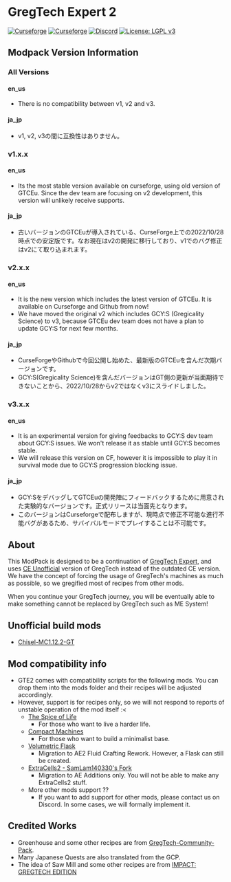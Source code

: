 # GregTech Expert 2

[![Curseforge](https://cf.way2muchnoise.eu/full_565238_downloads.svg)](https://www.curseforge.com/minecraft/modpacks/gregtech-expert-2) [![Curseforge](https://cf.way2muchnoise.eu/versions/For%20MC_565238_latest.svg)](https://www.curseforge.com/minecraft/modpacks/gregtech-expert-2) <a title="Join us on Discord!" href="https://discord.gg/xBwHpZyZdW"><img src="https://img.shields.io/discord/945647524855812176?label=GTExpert%20Discord&amp;logo=Discord&amp;style=?flat" alt="Discord"/></a> [![License: LGPL v3](https://img.shields.io/badge/License-LGPL_v3-blue.svg)](https://www.gnu.org/licenses/lgpl-3.0)

## Modpack Version Information
### All Versions
#### en_us
* There is no compatibility between v1, v2 and v3.

#### ja_jp
* v1, v2, v3の間に互換性はありません。

### v1.x.x
#### en_us
* Its the most stable version available on curseforge, using old version of GTCEu. Since the dev team are focusing on v2 development, this version will unlikely receive supports.

#### ja_jp
* 古いバージョンのGTCEuが導入されている、CurseForge上での2022/10/28時点での安定版です。なお現在はv2の開発に移行しており、v1でのバグ修正はv2にて取り込まれます。

### v2.x.x
#### en_us
* It is the new version which includes the latest version of GTCEu. It is available on Curseforge and Github from now!
* We have moved the original v2 which includes GCY:S (Gregicality Science) to v3, because GTCEu dev team does not have a plan to update GCY:S for next few months.

#### ja_jp
* CurseForgeやGithubで今回公開し始めた、最新版のGTCEuを含んだ次期バージョンです。
* GCY:S(Gregicality Science)を含んだバージョンはGT側の更新が当面期待できないことから、2022/10/28からv2ではなくv3にスライドしました。

### v3.x.x
#### en_us
* It is an experimental version for giving feedbacks to GCY:S dev team about GCY:S issues. We won't release it as stable until GCY:S becomes stable.
* We will release this version on CF, however it is impossible to play it in survival mode due to GCY:S progression blocking issue.

#### ja_jp
* GCY:SをデバッグしてGTCEuの開発陣にフィードバックするために用意された実験的なバージョンです。正式リリースは当面先となります。
* このバージョンはCurseforgeで配布しますが、現時点で修正不可能な進行不能バグがあるため、サバイバルモードでプレイすることは不可能です。

## About

This ModPack is designed to be a continuation of [GregTech Expert](https://www.curseforge.com/minecraft/modpacks/gregtech-expert), and uses [CE Unofficial](https://www.curseforge.com/minecraft/mc-mods/gregtech-ce-unofficial) version of GregTech instead of the outdated CE version.
We have the concept of forcing the usage of GregTech's machines as much as possible, so we gregified most of recipes from other mods.

When you continue your GregTech journey, you will be eventually able to make something cannot be replaced by GregTech such as ME System!

## Unofficial build mods

* [Chisel-MC1.12.2-GT](https://github.com/GTModpackTeam/Chisel)

## Mod compatibility info
* GTE2 comes with compatibility scripts for the following mods. You can drop them into the mods folder and their recipes will be adjusted accordingly.
* However, support is for recipes only, so we will not respond to reports of unstable operation of the mod itself :<
    * [The Spice of Life](https://www.curseforge.com/minecraft/mc-mods/the-spice-of-life)
        * For those who want to live a harder life.
    * [Compact Machines](https://www.curseforge.com/minecraft/mc-mods/compact-machines)
        * For those who want to build a minimalist base.
    * [Volumetric Flask](https://www.curseforge.com/minecraft/mc-mods/volumetric-flask)
        * Migration to AE2 Fluid Crafting Rework. However, a Flask can still be created.
    * [ExtraCells2 - SamLam140330's Fork](https://www.curseforge.com/minecraft/mc-mods/extra-cells-2-samlam140330s-fork)
        * Migration to AE Additions only. You will not be able to make any ExtraCells2 stuff.
    * More other mods support ??
        * If you want to add support for other mods, please contact us on Discord. In some cases, we will formally implement it.

## Credited Works

* Greenhouse and some other recipes are from [GregTech-Community-Pack](https://github.com/GregTechCEu/GregTech-Community-Pack).
* Many Japanese Quests are also translated from the GCP.
* The idea of Saw Mill and some other recipes are from [IMPACT: GREGTECH EDITION](https://gtimpact.space/)
